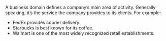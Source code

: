 A business domain defines a company’s main area of activity. Generally speaking, it’s the service the company provides to its clients. For example: 
- FedEx provides courier delivery. 
- Starbucks is best known for its coffee. 
- Walmart is one of the most widely recognized retail establishments.

